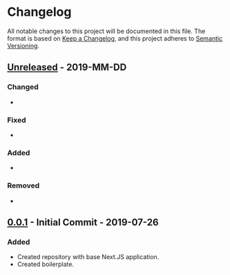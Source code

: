 # Changelog
All notable changes to this project will be documented in this file.
The format is based on [Keep a Changelog](https://keepachangelog.com/en/1.0.0/),
and this project adheres to [Semantic Versioning](https://semver.org/spec/v2.0.0.html).

## [Unreleased] - 2019-MM-DD
### Changed
- 

### Fixed
- 

### Added
- 

### Removed
- 

## [0.0.1] - Initial Commit - 2019-07-26
### Added
- Created repository with base Next.JS application.
- Created boilerplate.

[Unreleased]: https://github.com/aficat/vidtube
[0.0.1]: https://github.com/aficat/vidtube/releases/tag/v0.0.1